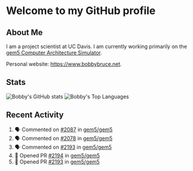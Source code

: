 # Welcome to my GitHub profile

## About Me

I am a project scientist at UC Davis. I am currently working primarily on the [gem5 Computer Architecture Simulator](https://github.com/gem5).

Personal website: <https://www.bobbybruce.net>.

## Stats

![Bobby's GitHub stats](https://github-readme-stats.vercel.app/api?username=bobbyrbruce&show_icons=true&theme=responsive&include_all_commits=true&count_private=true&show=reviews&disable_animations=true)
![Bobby's Top Languages ](https://github-readme-stats.vercel.app/api/top-langs/?username=bobbyrbruce&layout=compact&theme=responsive&count_private=true&langs_count=10&disable_animations=true)

## Recent Activity

<!--START_SECTION:activity-->
1. 🗣 Commented on [#2087](https://github.com/gem5/gem5/pull/2087#issuecomment-2828156645) in [gem5/gem5](https://github.com/gem5/gem5)
2. 🗣 Commented on [#2078](https://github.com/gem5/gem5/pull/2078#issuecomment-2828146817) in [gem5/gem5](https://github.com/gem5/gem5)
3. 🗣 Commented on [#2193](https://github.com/gem5/gem5/pull/2193#issuecomment-2827578377) in [gem5/gem5](https://github.com/gem5/gem5)
4. 💪 Opened PR [#2194](https://github.com/gem5/gem5/pull/2194) in [gem5/gem5](https://github.com/gem5/gem5)
5. 💪 Opened PR [#2193](https://github.com/gem5/gem5/pull/2193) in [gem5/gem5](https://github.com/gem5/gem5)
<!--END_SECTION:activity-->
